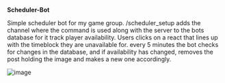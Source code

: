 **Scheduler-Bot**

Simple scheduler bot for my game group.
/scheduler_setup adds the channel where the command is used along with the server to the bots database for it track player availability.
Users clicks on a react that lines up with the timeblock they are unavailable for. every 5 minutes the bot checks for changes in the database, and if availability has changed, removes the post holding the image and makes a new one accordingly.

![image](https://github.com/Eranare/scheduler-bot_public/assets/117918276/39327daf-33ae-4174-8c8a-a1fdaed1d788)
